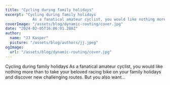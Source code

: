 ```yaml
---
title: "Cycling during family holidays"
excerpt: "Cycling during family holidays
            As a fanatical amateur cyclist, you would like nothing more than to take your beloved racing bike on your family holidays and discover new challenging routes"
coverImage: "/assets/blog/dynamic-routing/cover.jpg"
date: "2024-02-05T16:06:01.288Z"
author:
  name: "JJ Kasper"
  picture: "/assets/blog/authors/jj.jpeg"
ogImage:
  url: "/assets/blog/dynamic-routing/cover.jpg"
---
```


Cycling during family holidays
            As a fanatical amateur cyclist, you would like nothing more than to take your beloved racing bike on your family holidays and discover new challenging routes. But you also want...